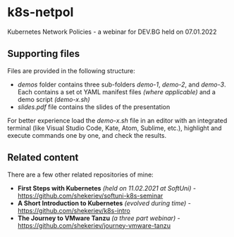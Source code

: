 # k8s-netpol
Kubernetes Network Policies - a webinar for DEV.BG held on 07.01.2022

## Supporting files
Files are provided in the following structure:
* *demos* folder contains three sub-folders *demo-1*, *demo-2*, and *demo-3*. Each contains a set ot YAML manifest files *(where applicable)* and a demo script *(demo-x.sh)*
* *slides.pdf* file contains the slides of the presentation

For better experience load the *demo-x.sh* file in an editor with an integrated terminal (like Visual Studio Code, Kate, Atom, Sublime, etc.), highlight and execute commands one by one, and check the results.

## Related content
There are a few other related repositories of mine:
* **First Steps with Kubernetes** *(held on 11.02.2021 at SoftUni)* - https://github.com/shekeriev/softuni-k8s-seminar
* **A Short Introduction to Kubernetes** *(evolved during time)* - https://github.com/shekeriev/k8s-intro
* **The Journey to VMware Tanzu** *(a three part webinar)* - https://github.com/shekeriev/journey-vmware-tanzu
